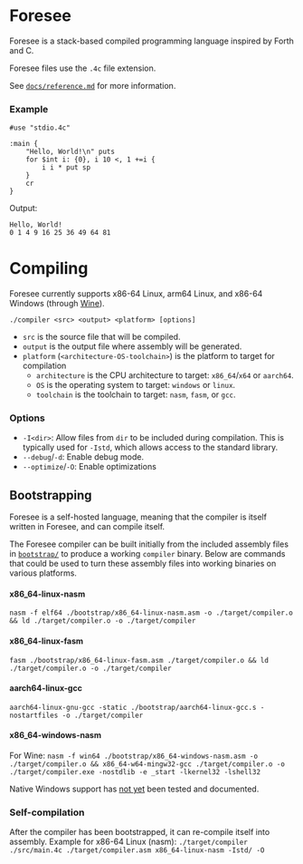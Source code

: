# Foresee

Foresee is a stack-based compiled programming language inspired by Forth and C.

Foresee files use the `.4c` file extension.

See [`docs/reference.md`](docs/reference.md) for more information.

### Example

```
#use "stdio.4c"

:main {
    "Hello, World!\n" puts
    for $int i: {0}, i 10 <, 1 +=i {
        i i * put sp
    }
    cr
}
```

Output:
```
Hello, World!
0 1 4 9 16 25 36 49 64 81
```

# Compiling

Foresee currently supports x86-64 Linux, arm64 Linux, and x86-64 Windows (through [Wine](https://www.winehq.org/)).

`./compiler <src> <output> <platform> [options]`

* `src` is the source file that will be compiled.
* `output` is the output file where assembly will be generated.
* `platform` (`<architecture-OS-toolchain>`) is the platform to target for compilation
    * `architecture` is the CPU architecture to target: `x86_64`/`x64` or `aarch64`.
    * `OS` is the operating system to target: `windows` or `linux`.
    * `toolchain` is the toolchain to target: `nasm`, `fasm`, or `gcc`.

### Options

* `-I<dir>`: Allow files from `dir` to be included during compilation. This is typically used for `-Istd`, which allows access to the standard library.
* `--debug`/`-d`: Enable debug mode.
* `--optimize`/`-O`: Enable optimizations

## Bootstrapping

Foresee is a self-hosted language, meaning that the compiler is itself written in Foresee, and can compile itself.

The Foresee compiler can be built initially from the included assembly files in [`bootstrap/`](bootstrap/) to produce a working `compiler` binary. Below are commands that could be used to turn these assembly files into working binaries on various platforms.

#### x86_64-linux-nasm

`nasm -f elf64 ./bootstrap/x86_64-linux-nasm.asm -o ./target/compiler.o && ld ./target/compiler.o -o ./target/compiler`

#### x86_64-linux-fasm

`fasm ./bootstrap/x86_64-linux-fasm.asm ./target/compiler.o && ld ./target/compiler.o -o ./target/compiler`

#### aarch64-linux-gcc

`aarch64-linux-gnu-gcc -static ./bootstrap/aarch64-linux-gcc.s -nostartfiles -o ./target/compiler`

#### x86_64-windows-nasm

For Wine: `nasm -f win64 ./bootstrap/x86_64-windows-nasm.asm -o ./target/compiler.o && x86_64-w64-mingw32-gcc ./target/compiler.o -o ./target/compiler.exe -nostdlib -e _start -lkernel32 -lshell32`

Native Windows support has [not yet](https://github.com/jbird186/foresee/issues/1) been tested and documented.

### Self-compilation

After the compiler has been bootstrapped, it can re-compile itself into assembly. Example for x86-64 Linux (nasm): `./target/compiler ./src/main.4c ./target/compiler.asm x86_64-linux-nasm -Istd/ -O`